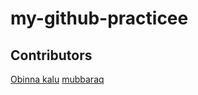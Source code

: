# my-github-practicee
## Contributors
[Obinna kalu](mailto:obinnakalu263@gmail.com)
[mubbaraq](https://github.com/mubarraq)
